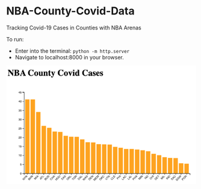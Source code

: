 # NBA-County-Covid-Data
Tracking Covid-19 Cases in Counties with NBA Arenas

To run:
- Enter into the terminal: `python -m http.server`
- Navigate to localhost:8000 in your browser.

![data viz screenshot](assets/dataVizScreengrab.png)
